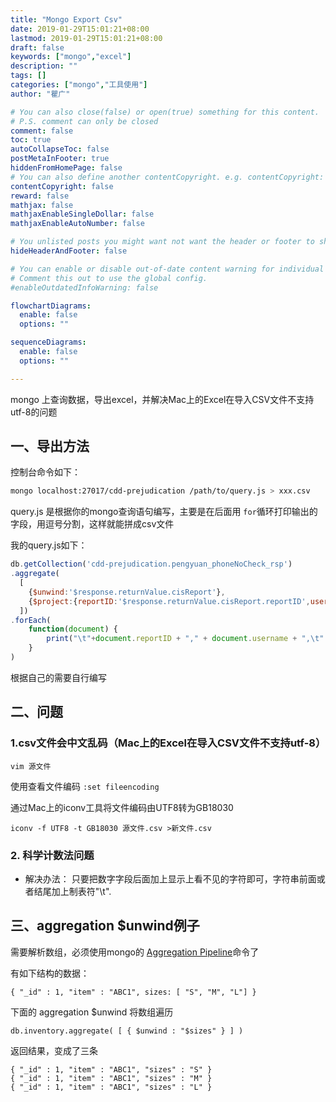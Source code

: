 ```yaml
---
title: "Mongo Export Csv"
date: 2019-01-29T15:01:21+08:00
lastmod: 2019-01-29T15:01:21+08:00
draft: false
keywords: ["mongo","excel"]
description: ""
tags: []
categories: ["mongo","工具使用"]
author: "瞿广"

# You can also close(false) or open(true) something for this content.
# P.S. comment can only be closed
comment: false
toc: true
autoCollapseToc: false
postMetaInFooter: true
hiddenFromHomePage: false
# You can also define another contentCopyright. e.g. contentCopyright: "This is another copyright."
contentCopyright: false
reward: false
mathjax: false
mathjaxEnableSingleDollar: false
mathjaxEnableAutoNumber: false

# You unlisted posts you might want not want the header or footer to show
hideHeaderAndFooter: false

# You can enable or disable out-of-date content warning for individual post.
# Comment this out to use the global config.
#enableOutdatedInfoWarning: false

flowchartDiagrams:
  enable: false
  options: ""

sequenceDiagrams: 
  enable: false
  options: ""

---
```



mongo 上查询数据，导出excel，并解决Mac上的Excel在导入CSV文件不支持utf-8的问题

<!--more-->




## 一、导出方法

控制台命令如下：

```sh
mongo localhost:27017/cdd-prejudication /path/to/query.js > xxx.csv
```

query.js 是根据你的mongo查询语句编写，主要是在后面用 `for`循环打印输出的字段，用逗号分割，这样就能拼成csv文件

我的query.js如下：

```javascript
db.getCollection('cdd-prejudication.pengyuan_phoneNoCheck_rsp')
.aggregate(
  [
    {$unwind:'$response.returnValue.cisReport'},
    {$project:{reportID:'$response.returnValue.cisReport.reportID',username:'$username',idCard:'$idCard'}}
  ])
.forEach(
    function(document) {
        print("\t"+document.reportID + "," + document.username + ",\t" + document.idCard+"");
    }
)

```
根据自己的需要自行编写




## 二、问题
### 1.csv文件会中文乱码（Mac上的Excel在导入CSV文件不支持utf-8）


```
vim 源文件
```
 

使用查看文件编码
`:set fileencoding`

通过Mac上的iconv工具将文件编码由UTF8转为GB18030

```
iconv -f UTF8 -t GB18030 源文件.csv >新文件.csv
```


### 2. 科学计数法问题

- 解决办法：
只要把数字字段后面加上显示上看不见的字符即可，字符串前面或者结尾加上制表符"\t".




## 三、aggregation $unwind例子

需要解析数组，必须使用mongo的 [Aggregation Pipeline](https://docs.mongodb.com/manual/aggregation/#aggregation-pipeline)命令了

有如下结构的数据：

```
{ "_id" : 1, "item" : "ABC1", sizes: [ "S", "M", "L"] }
```
下面的 aggregation $unwind 将数组遍历

```
db.inventory.aggregate( [ { $unwind : "$sizes" } ] )
```

返回结果，变成了三条

```
{ "_id" : 1, "item" : "ABC1", "sizes" : "S" }
{ "_id" : 1, "item" : "ABC1", "sizes" : "M" }
{ "_id" : 1, "item" : "ABC1", "sizes" : "L" }
```